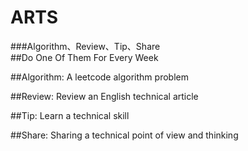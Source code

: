 # ARTS
###Algorithm、Review、Tip、Share  
##Do One Of Them For Every Week

##Algorithm: A leetcode algorithm problem

##Review: Review an English technical article

##Tip: Learn a technical skill

##Share: Sharing a technical point of view and thinking
